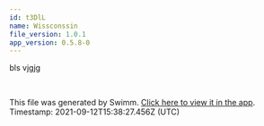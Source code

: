 ```yaml
---
id: t3DlL
name: Wissconssin
file_version: 1.0.1
app_version: 0.5.8-0
---
```


bls vjgjg

<br/>

This file was generated by Swimm. [Click here to view it in the app](http://localhost:5000/#/repos/ls4DA2fLasmQuEbT4ipw/docs/t3DlL). Timestamp: 2021-09-12T15:38:27.456Z (UTC)